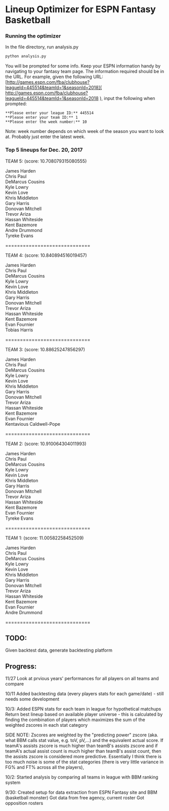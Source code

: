 # Lineup Optimizer for ESPN Fantasy Basketball

### Running the optimizer
In the file directory, run analysis.py

```bash
python analysis.py
```

You will be prompted for some info. Keep your ESPN information handy by navigating to your fantasy team page. The information required should be in the URL. For example, given the following URL:
[http://games.espn.com/fba/clubhouse?leagueId=445514&teamId=1&seasonId=2018]( http://games.espn.com/fba/clubhouse?leagueId=445514&teamId=1&seasonId=2018 ), input the following when prompted:  

```
**Please enter your league ID:** 445514
**Please enter your team ID:** 1
**Please enter the week number:** 10
```

Note: week number depends on which week of the season you want to look at. Probably just enter the latest week. 

### Top 5 lineups for Dec. 20, 2017

TEAM 5:  (score: 10.708079315080555)

James Harden <br />
Chris Paul <br />
DeMarcus Cousins <br />
Kyle Lowry <br />
Kevin Love <br />
Khris Middleton <br />
Gary Harris <br />
Donovan Mitchell <br />
Trevor Ariza <br />
Hassan Whiteside <br />
Kent Bazemore <br />
Andre Drummond <br />
Tyreke Evans <br />

=============================


TEAM 4:  (score: 10.840894516019457)

James Harden <br />
Chris Paul <br />
DeMarcus Cousins <br />
Kyle Lowry <br />
Kevin Love <br />
Khris Middleton <br />
Gary Harris <br />
Donovan Mitchell <br />
Trevor Ariza <br />
Hassan Whiteside <br />
Kent Bazemore <br />
Evan Fournier <br />
Tobias Harris <br />

=============================


TEAM 3:  (score: 10.88625247856297)

James Harden <br />
Chris Paul <br />
DeMarcus Cousins <br />
Kyle Lowry <br />
Kevin Love <br />
Khris Middleton <br />
Gary Harris <br />
Donovan Mitchell <br />
Trevor Ariza <br />
Hassan Whiteside <br />
Kent Bazemore <br />
Evan Fournier <br />
Kentavious Caldwell-Pope <br />

=============================


TEAM 2:  (score: 10.910064304011993)

James Harden <br />
Chris Paul <br />
DeMarcus Cousins <br />
Kyle Lowry <br />
Kevin Love <br />
Khris Middleton <br />
Gary Harris <br />
Donovan Mitchell <br />
Trevor Ariza <br />
Hassan Whiteside <br />
Kent Bazemore <br />
Evan Fournier <br />
Tyreke Evans <br />

=============================


TEAM 1:  (score: 11.00582258452509)

James Harden <br />
Chris Paul <br />
DeMarcus Cousins <br />
Kyle Lowry <br />
Kevin Love <br />
Khris Middleton <br />
Gary Harris <br />
Donovan Mitchell <br />
Trevor Ariza <br />
Hassan Whiteside <br />
Kent Bazemore <br />
Evan Fournier <br />
Andre Drummond <br />

=============================

## TODO: 
Given backtest data, generate backtesting platform

## Progress: 
11/27 
Look at prvious years' performances for all players on all teams and compare 

10/11
Added backtesting data (every players stats for each game/date) - still needs some development 

10/3:
Added ESPN stats for each team in league for hypothetical matchups
Return best lineup based on available player universe - this is calculated by finding the combination of players which maximizes the sum of the weighted zscores in each stat category

SIDE NOTE: Zscores are weighted by the "predicting power" zscore (aka. what BBM calls stat value, e.g. toV, pV,...) and the equivalent actual score. If teamA's assists zscore is much higher than teamB's assists zscore and if teamA's actual assist count is much higher than teamB's assist count, then the assists zscore is considered more predictive. Essentially I think there is too much noise is some of the stat categories (there is very little variance in FG% and FT% across all the players), 

10/2:
Started analysis by comparing all teams in league with BBM ranking system

9/30: 
Created setup for data extraction from ESPN Fantasy site and BBM (basketball monster)
Got data from free agency, current roster
Got opposition rosters
